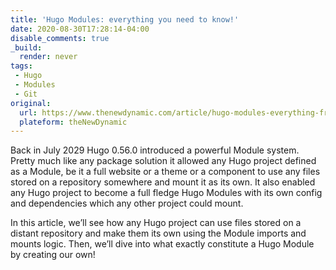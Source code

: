 ```yaml
---
title: 'Hugo Modules: everything you need to know!'
date: 2020-08-30T17:28:14-04:00
disable_comments: true
_build:
  render: never
tags:
 - Hugo
 - Modules
 - Git
original: 
  url: https://www.thenewdynamic.com/article/hugo-modules-everything-from-imports-to-create/
  plateform: theNewDynamic
---
```


Back in July 2029 Hugo 0.56.0 introduced a powerful Module system. Pretty much like any package solution it allowed any Hugo project defined as a Module, be it a full website or a theme or a component to use any files stored on a repository somewhere and mount it as its own. It also enabled any Hugo project to become a full fledge Hugo Modules with its own config and dependencies which any other project could mount.

In this article, we’ll see how any Hugo project can use files stored on a distant repository and make them its own using the Module imports and mounts logic. Then, we’ll dive into what exactly constitute a Hugo Module by creating our own!